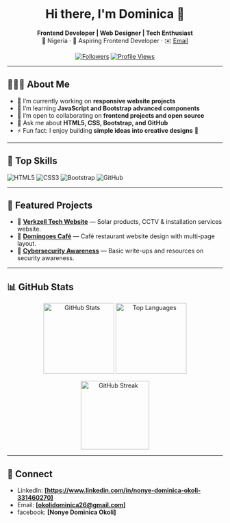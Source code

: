 <h1 align="center">Hi there, I'm Dominica 👋</h1>

<p align="center">
  <b>Frontend Developer | Web Designer | Tech Enthusiast</b><br/>
  📍 Nigeria · 💼 Aspiring Frontend Developer · ✉️ <a href="mailto:okolidominica26@gmail.com">Email
  </a>
</p>

<p align="center">
  <a href="https://github.com/okolidominica26-sys?tab=followers"><img alt="Followers" src="https://img.shields.io/github/followers/okolidominica26-sys?style=flat&label=Followers"></a>
  <a href="https://github.com/okolidominica26-sys"><img alt="Profile Views" src="https://komarev.com/ghpvc/?username=okolidominica26-sys&style=flat"></a>
</p>

---

## 👩🏽‍💻 About Me
- 🔭 I’m currently working on **responsive website projects**  
- 🌱 I’m learning **JavaScript and Bootstrap advanced components** 
- 🤝 I’m open to collaborating on **frontend projects and open source** 
- 💬 Ask me about **HTML5, CSS, Bootstrap, and GitHub**  
- ⚡ Fun fact: I enjoy building **simple ideas into creative designs** 🎨  

---

## 🧰 Top Skills
![HTML5](https://img.shields.io/badge/HTML5-–-E34F26?logo=html5&logoColor=white&labelColor=E34F26)
![CSS3](https://img.shields.io/badge/CSS3-–-1572B6?logo=css3&logoColor=white&labelColor=1572B6)
![Bootstrap](https://img.shields.io/badge/Bootstrap-–-7952B3?logo=bootstrap&logoColor=white&labelColor=7952B3)
![GitHub](https://img.shields.io/badge/GitHub-–-181717?logo=github&logoColor=white&labelColor=181717)

---

## 📌 Featured Projects
- 🚀 **[Verkzell Tech Website](https://github.com/okolidominica26-sys.iononyeproject/verkzell-tech)** — Solar products, CCTV & installation services website.  
- 🥧 **[Domingoes Café](https://github.com/okolidominica26-sys.iononyeproject/domingoes-cafe)** — Café restaurant website design with multi-page layout.  
- 🔐 **[Cybersecurity Awareness](https://github.com/okolidominica26-sys.iononyeproject/cybersecurity)** — Basic write-ups and resources on security awareness.  

---

## 📊 GitHub Stats
<p align="center">
  <img height="165" src="https://github-readme-stats.vercel.app/api?username=okolidominica26-sys&show_icons=true&hide_title=true" alt="GitHub Stats"/>
  <img height="165" src="https://github-readme-stats.vercel.app/api/top-langs/?username=okolidominica26-sys&layout=compact" alt="Top Languages"/>
</p>

<p align="center">
  <img height="160" src="https://streak-stats.demolab.com?user=okolidominica26-sys" alt="GitHub Streak"/>
</p>

---

## 🤝 Connect
- LinkedIn: **[https://www.linkedin.com/in/nonye-dominica-okoli-331460270]**  
- Email: **[okolidominica26@gmail.com]**
- facebook: **[Nonye Dominica Okoli]**
     
